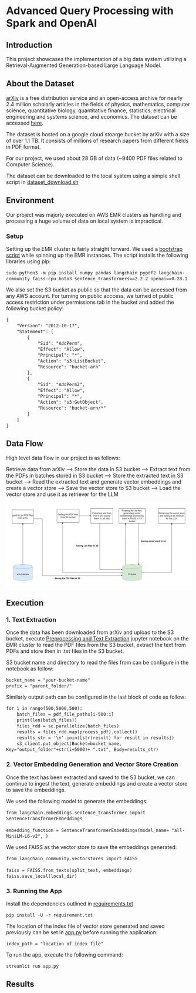 # Advanced Query Processing with Spark and OpenAI

## Introduction
This project showcases the implementation of a big data system utilizing a Retrieval-Augmented Generation-based Large Language Model.

## About the Dataset

[arXiv](https://arxiv.org/) is a free distribution service and an open-access archive for nearly 2.4 million scholarly articles in the fields of physics, mathematics, computer science, quantitative biology, quantitative finance, statistics, electrical engineering and systems science, and economics. The dataset can be accessed [here](https://www.kaggle.com/datasets/Cornell-University/arxiv/data).

The dataset is hosted on a google cloud stoarge bucket by arXiv with a size of over 1.1 TB. It consists of millions of research papers from different fields in PDF format.

For our project, we used about 28 GB of data (~9400 PDF files related to Computer Science).

The dataset can be downloaded to the local system using a simple shell script in [dataset_download.sh](https://github.com/nishant1695/Advanced-Query-Processing-with-Spark-and-OpenAI/blob/main/dataset_download.sh)


## Environment
Our project was majorly executed on AWS EMR clusters as handling and processing a huge volume of data on local system is impractical.

### Setup
Setting up the EMR cluster is fairly straight forward. We used a [bootstrap script](https://github.com/nishant1695/Advanced-Query-Processing-with-Spark-and-OpenAI/blob/main/install_libraries_rag.sh) while spinning up the EMR instances. The script installs the following libraries using pip:

```
sudo python3 -m pip install numpy pandas langchain pypdf2 langchain-community faiss-cpu boto3 sentence_transformers==2.2.2 openai==0.28.1
```

We also set the S3 bucket as public so that the data can be accessed from any AWS account. For turning on public acccess, we turned of public access restriction under permissions tab in the bucket and added the following bucket policy:

```
{
    "Version": "2012-10-17",
    "Statement": [
        {
            "Sid": "AddPerm",
            "Effect": "Allow",
            "Principal": "*",
            "Action": "s3:ListBucket",
            "Resource": "bucket-arn"
        },
        {
            "Sid": "AddPerm2",
            "Effect": "Allow",
            "Principal": "*",
            "Action": "s3:GetObject",
            "Resource": "bucket-arn/*"
        }
    ]
}
```

## Data Flow

High level data flow in our project is as follows:

Retrieve data from arXiv --> Store the data in S3 bucket --> Extract text from the PDFs in batches stored in S3 bucket --> Store the extracted text in S3 bucket --> Read the extracted text and generate vector embeddings and create a vector store --> Save the vector store to S3 bucket --> Load the vector store and use it as retriever for the LLM

![Data Flow Diagram](https://github.com/nishant1695/Advanced-Query-Processing-with-Spark-and-OpenAI/blob/main/images/Data%20Flow.jpg)


## Execution

### 1. Text Extraction

Once the data has been downloaded from arXiv and upload to the S3 bucket, execute [Preprocessing and Text Extraction](https://github.com/nishant1695/Advanced-Query-Processing-with-Spark-and-OpenAI/blob/main/Preprocessing%20and%20Text%20Extraction.ipynb) jupyter notebook on the EMR cluster to read the PDF files from the S3 bucket, extract the text from PDFs and store then in .txt files in the S3 bucket.

S3 bucket name and directory to read the files from can be configure in the notebook as follow:

```
bucket_name = "your-bucket-name"
prefix = "parent_folder/"
```
Similarly output path can be configured in the last block of code as follow:

```
for i in range(500,5000,500):
    batch_files = pdf_file_paths[i-500:i]
    print(len(batch_files))
    files_rdd = sc.parallelize(batch_files)
    results = files_rdd.map(process_pdf).collect()
    results_str = '\n'.join([str(result) for result in results])
    s3_client.put_object(Bucket=bucket_name, Key="output_folder"+str(i+5000)+ ".txt", Body=results_str)
```


### 2. Vector Embedding Generation and Vector Store Creation

Once the text has been extracted and saved to the S3 bucket, we can continue to ingest the text, generate embeddings and create a vector store to save the embeddings.

We used the following model to generate the embeddings:

```
from langchain.embeddings.sentence_transformer import SentenceTransformerEmbeddings

embedding_function = SentenceTransformerEmbeddings(model_name= "all-MiniLM-L6-v2", )
```

We used FAISS as the vector store to save the embeddings generated:

```
from langchain_community.vectorstores import FAISS

faiss = FAISS.from_texts(split_text, embeddings)
faiss.save_local(local_dir)
```

### 3. Running the App

Install the dependencies outlined in [requirements.txt](https://github.com/nishant1695/Advanced-Query-Processing-with-Spark-and-OpenAI/blob/main/requirement.txt)

```
pip install -U -r requirement.txt
```

The location of the index file of vector store generated and saved previously can be set in [app.py](https://github.com/nishant1695/Advanced-Query-Processing-with-Spark-and-OpenAI/blob/main/app.py) before running the application:

```
index_path = "location of index file"
```

To run the app, execute the following command:

```
streamlit run app.py
```

## Results

